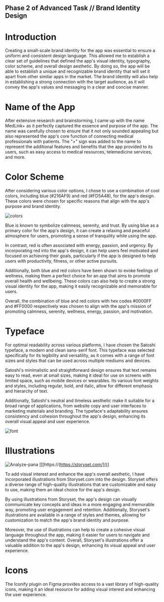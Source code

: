## **Phase 2 of Advanced Task // Brand Identity Design**

# **Introduction**

Creating a small-scale brand identity for the app was essential to ensure a uniform and consistent design language. This allowed me to establish a clear set of guidelines that defined the app's visual identity, typography, color scheme, and overall design aesthetic. By doing so, the app will be able to establish a unique and recognizable brand identity that will set it apart from other similar apps in the market. The brand identity will also help in establishing a strong connection with the target audience, as it will convey the app's values and messaging in a clear and concise manner.

# **Name of the App**
After extensive research and brainstorming, I came up with the name MedLink+ as it perfectly captured the essence and purpose of the app. The name was carefully chosen to ensure that it not only sounded appealing but also represented the app's core function of connecting medical professionals with patients. The "+" sign was added to the name to represent the additional features and benefits that the app provided to its users, such as easy access to medical resources, telemedicine services, and more.

# **Color Scheme**
After considering various color options, I chose to use a combination of cool colors, including blue (#216AF9) and red (#FD5A48), for the app's design. These colors were chosen for specific reasons that align with the app's purpose and brand identity.

![colors](https://user-images.githubusercontent.com/114353914/229368968-c71ccfc7-03ea-46e1-9ee0-436784c9b3be.png)

Blue is known to symbolize calmness, serenity, and trust. By using blue as a primary color for the app's design, it can create a relaxing and peaceful atmosphere for users, promoting a sense of tranquility while using the app.

In contrast, red is often associated with energy, passion, and urgency. By incorporating red into the app's design, it can help users feel motivated and focused on achieving their goals, particularly if the app is designed to help users with productivity, fitness, or other active pursuits.

Additionally, both blue and red colors have been shown to evoke feelings of wellness, making them a perfect choice for an app that aims to promote overall health and wellbeing. These colors can also help to create a strong visual identity for the app, making it easily recognizable and memorable for users.

Overall, the combination of blue and red colors with hex codes #0000FF and #FF0000 respectively was chosen to align with the app's mission of promoting calmness, serenity, wellness, energy, passion, and motivation.

# **Typeface**
For optimal readability across various platforms, I have chosen the Satoshi typeface, a modern and clean sans-serif font. This typeface was selected specifically for its legibility and versatility, as it comes with a range of font sizes and styles that can be used across multiple mediums and devices.

Satoshi's minimalistic and straightforward design ensures that text remains easy to read, even at small sizes, making it ideal for use on screens with limited space, such as mobile devices or wearables. Its various font weights and styles, including regular, bold, and italic, allow for different emphasis and hierarchy of text.

Additionally, Satoshi's neutral and timeless aesthetic make it suitable for a broad range of applications, from website copy and user interfaces to marketing materials and branding. The typeface's adaptability ensures consistency and cohesion throughout the app's design, enhancing its overall visual appeal and user experience.

![font](https://user-images.githubusercontent.com/114353914/229369229-b9ac06f6-8359-4f54-9de2-1fd9e11c682a.jpg)

# **Illustrations**

![Analyze-pana](https://user-images.githubusercontent.com/114353914/229369769-7c6beb1c-eeed-41f9-8bcb-d166c670f1d0.png)
[[[https://(https://storyset.com/]()]


To add visual interest and enhance the app's overall aesthetic, I have incorporated illustrations from Storyset.com into the design. Storyset offers a diverse range of high-quality illustrations that are customizable and easy to use, making them an ideal choice for the app's design.

By using illustrations from Storyset, the app's design can visually communicate key concepts and ideas in a more engaging and memorable way, promoting user engagement and retention. Additionally, Storyset's illustrations are available in a range of styles and themes, allowing for customization to match the app's brand identity and purpose.

Moreover, the use of illustrations can help to create a cohesive visual language throughout the app, making it easier for users to navigate and understand the app's content. Overall, Storyset's illustrations offer a valuable addition to the app's design, enhancing its visual appeal and user experience.

# **Icons**

The Iconify plugin on Figma provides access to a vast library of high-quality icons, making it an ideal resource for adding visual interest and enhancing the user experience. 



